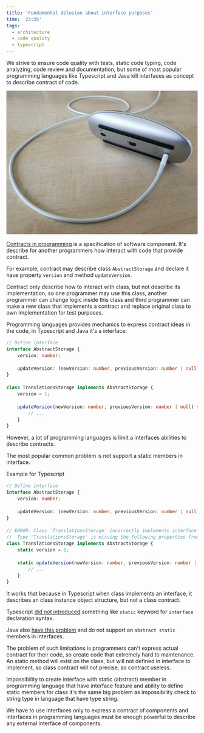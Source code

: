 ```yaml
---
title: 'Fundamental delusion about interface purposes'
time: '23:35'
tags:
  - architecture
  - code quality
  - typescript
---
```


We strive to ensure code quality with tests, static code typing, code analyzing, code review and documentation, but some of most popular programming languages like Typescript and Java kill interfaces as concept to describe contract of code.

[![](./Apple_Magic_Mouse.jpg)](https://commons.wikimedia.org/wiki/File:Bad_design_-_Apple_Magic_Mouse_2,_unusable_when_charging.jpg)

[Contracts in programming](https://en.wikipedia.org/wiki/Design_by_contract) is a specification of software component. It's describe for another programmers how interact with code that provide contract.

For example, contract may describe class `AbstractStorage` and declare it have property `version` and method `updateVersion`.

Contract only describe how to interact with class, but not describe its implementation, so one programmer may use this class, another programmer can change logic inside this class and third programmer can make a new class that implements a contract and replace original class to own implementation for test purposes.

Programming languages provides mechanics to express contract ideas in the code, in Typescript and Java it's a interface:

```ts
// Define interface
interface AbstractStorage {
	version: number;

	updateVersion: (newVersion: number, previousVersion: number | null) => void;
}

class TranslationsStorage implements AbstractStorage {
	version = 1;

	updateVersion(newVersion: number, previousVersion: number | null) {
		// ...
	}
}
```

However, a lot of programming languages is limit a interfaces abilities to describe contracts.

The most popular common problem is not support a static members in interface.

Example for Typescript

```ts
// Define interface
interface AbstractStorage {
	version: number;

	updateVersion: (newVersion: number, previousVersion: number | null) => void;
}

// ERROR: Class 'TranslationsStorage' incorrectly implements interface 'AbstractStorage'.
//  Type 'TranslationsStorage' is missing the following properties from type 'AbstractStorage': version, updateVersion
class TranslationsStorage implements AbstractStorage {
	static version = 1;

	static updateVersion(newVersion: number, previousVersion: number | null) {
		// ...
	}
}
```

It works that because in Typescript when class implements an interface, it describes an class instance object structure, but not a class contract.

Typescript [did not introduced](https://github.com/microsoft/TypeScript/issues/13462) something like `static` keyword for `interface` declaration syntax.

Java also [have this problem](https://stackoverflow.com/questions/370962/why-cant-static-methods-be-abstract-in-java) and do not support an `abstract static` members in interfaces.

The problem of such limitations is programmers can't express actual contract for their code, so create code that extremely hard to maintenance. An static method will exist on the class, but will not defined in interface to implement, so class contract will not precise, so contract useless.

Impossibility to create interface with static (abstract) member in programming language that have interface feature and ability to define static members for class it's the same big problem as impossibility check to string type in language that have type string.

We have to use interfaces only to express a contract of components and interfaces in programming languages must be enough powerful to describe any external interface of components.
